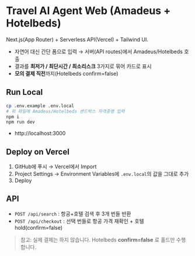 
# Travel AI Agent Web (Amadeus + Hotelbeds)

Next.js(App Router) + Serverless API(Vercel) + Tailwind UI.
- 자연어 대신 간단 폼으로 입력 → 서버(API routes)에서 Amadeus/Hotelbeds 호출
- 결과를 **최저가 / 최단시간 / 최소리스크** 3가지로 묶어 카드로 표시
- **모의 결제 직전**까지(Hotelbeds confirm=false)

## Run Local
```bash
cp .env.example .env.local
# 위 파일에 Amadeus/Hotelbeds 샌드박스 자격증명 입력
npm i
npm run dev
```
- http://localhost:3000

## Deploy on Vercel
1. GitHub에 푸시 → Vercel에서 Import  
2. Project Settings → Environment Variables에 `.env.local`의 값을 그대로 추가  
3. Deploy

## API
- `POST /api/search` : 항공+호텔 검색 후 3개 번들 반환
- `POST /api/checkout` : 선택 번들로 항공 가격 재확인 + 호텔 hold(confirm=false)

> 참고: 실제 결제는 하지 않습니다. Hotelbeds **confirm=false** 로 홀드만 수행합니다.

